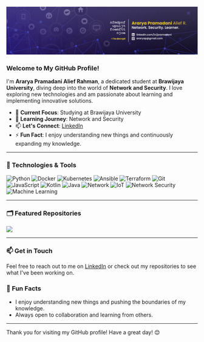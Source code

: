 ![GitHub Banner](banner.jpg)

### Welcome to My GitHub Profile!

I'm **Ararya Pramadani Alief Rahman**, a dedicated student at **Brawijaya University**, diving deep into the world of **Network and Security**. I love exploring new technologies and am passionate about learning and implementing innovative solutions.

- 🔭 **Current Focus**: Studying at Brawijaya University
- 🌱 **Learning Journey**: Network and Security
- 📫 **Let's Connect**: [LinkedIn](https://www.linkedin.com/in/pramadani)
- ⚡ **Fun Fact**: I enjoy understanding new things and continuously expanding my knowledge.

---

### 🔧 Technologies & Tools

![Python](https://img.shields.io/badge/-Python-306998?style=for-the-badge&logo=python&logoColor=white)
![Docker](https://img.shields.io/badge/-Docker-2496ED?style=for-the-badge&logo=docker&logoColor=white)
![Kubernetes](https://img.shields.io/badge/Kubernetes-326CE5?style=for-the-badge&logo=kubernetes&logoColor=white)
![Ansible](https://img.shields.io/badge/Ansible-EE0000?style=for-the-badge&logo=ansible&logoColor=white)
![Terraform](https://img.shields.io/badge/Terraform-7B42BC?style=for-the-badge&logo=terraform&logoColor=white)
![Git](https://img.shields.io/badge/-Git-F05032?style=for-the-badge&logo=git&logoColor=white)
![JavaScript](https://img.shields.io/badge/-JavaScript-F7DF1E?style=for-the-badge&logo=javascript&logoColor=black)
![Kotlin](https://img.shields.io/badge/-Kotlin-0095D5?style=for-the-badge&logo=kotlin&logoColor=white)
![Java](https://img.shields.io/badge/-Java-E7352C?style=for-the-badge&logo=java&logoColor=white)
![Network](https://img.shields.io/badge/Network-0082FC?style=for-the-badge&logo=network&logoColor=white)
![IoT](https://img.shields.io/badge/-IoT-00A6A6?style=for-the-badge&logo=iot&logoColor=white)
![Network Security](https://img.shields.io/badge/-Network%20Security-4D5E6A?style=for-the-badge&logo=security&logoColor=white)
![Machine Learning](https://img.shields.io/badge/-Machine%20Learning-FF6F00?style=for-the-badge&logo=machine-learning&logoColor=white)

---

### 🗂️ Featured Repositories

<a href="https://github.com/pramadani/IoT_Person_Counter">
  <img align="center" src="https://github-readme-stats.vercel.app/api/pin/?username=pramadani&repo=IoT_Person_Counter&theme=radical" />
</a>

---

### 📫 Get in Touch

Feel free to reach out to me on [LinkedIn](https://www.linkedin.com/in/pramadani) or check out my repositories to see what I've been working on.

### 🎉 Fun Facts

- I enjoy understanding new things and pushing the boundaries of my knowledge.
- Always open to collaboration and learning from others.

---

Thank you for visiting my GitHub profile! Have a great day! 😊